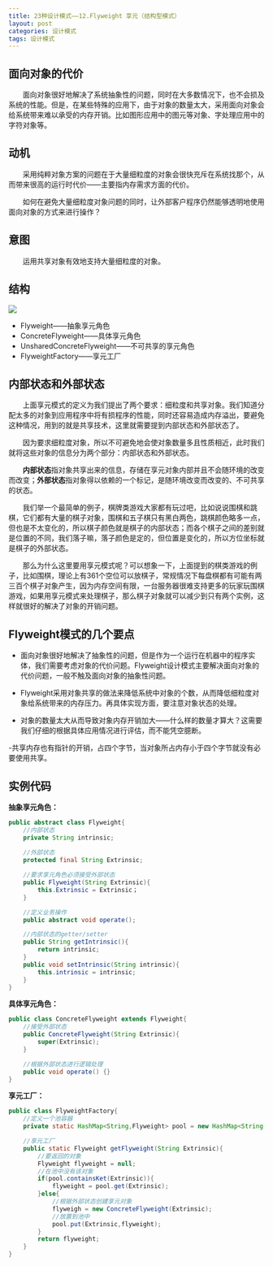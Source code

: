 ```yaml
---
title: 23种设计模式——12.Flyweight 享元（结构型模式）
layout: post
categories: 设计模式
tags: 设计模式
---
```

## 面向对象的代价

&emsp;&emsp;面向对象很好地解决了系统抽象性的问题，同时在大多数情况下，也不会损及系统的性能。但是，在某些特殊的应用下，由于对象的数量太大，采用面向对象会给系统带来难以承受的内存开销。比如图形应用中的图元等对象、字处理应用中的字符对象等。


## 动机

&emsp;&emsp;采用纯粹对象方案的问题在于大量细粒度的对象会很快充斥在系统找那个，从而带来很高的运行时代价——主要指内存需求方面的代价。

&emsp;&emsp;如何在避免大量细粒度对象问题的同时，让外部客户程序仍然能够透明地使用面向对象的方式来进行操作？

## 意图

&emsp;&emsp;运用共享对象有效地支持大量细粒度的对象。

## 结构

![](https://i.imgur.com/LhrU1yE.png)

- Flyweight——抽象享元角色
- ConcreteFlyweight——具体享元角色
- UnsharedConcreteFlyweight——不可共享的享元角色
- FlyweightFactory——享元工厂

## 内部状态和外部状态

　　上面享元模式的定义为我们提出了两个要求：细粒度和共享对象。我们知道分配太多的对象到应用程序中将有损程序的性能，同时还容易造成内存溢出，要避免这种情况，用到的就是共享技术，这里就需要提到内部状态和外部状态了。

　　因为要求细粒度对象，所以不可避免地会使对象数量多且性质相近，此时我们就将这些对象的信息分为两个部分：内部状态和外部状态。

　　**内部状态**指对象共享出来的信息，存储在享元对象内部并且不会随环境的改变而改变；**外部状态**指对象得以依赖的一个标记，是随环境改变而改变的、不可共享的状态。

　　我们举一个最简单的例子，棋牌类游戏大家都有玩过吧，比如说说围棋和跳棋，它们都有大量的棋子对象，围棋和五子棋只有黑白两色，跳棋颜色略多一点，但也是不太变化的，所以棋子颜色就是棋子的内部状态；而各个棋子之间的差别就是位置的不同，我们落子嘛，落子颜色是定的，但位置是变化的，所以方位坐标就是棋子的外部状态。

　　那么为什么这里要用享元模式呢？可以想象一下，上面提到的棋类游戏的例子，比如围棋，理论上有361个空位可以放棋子，常规情况下每盘棋都有可能有两三百个棋子对象产生，因为内存空间有限，一台服务器很难支持更多的玩家玩围棋游戏，如果用享元模式来处理棋子，那么棋子对象就可以减少到只有两个实例，这样就很好的解决了对象的开销问题。

## Flyweight模式的几个要点

- 面向对象很好地解决了抽象性的问题，但是作为一个运行在机器中的程序实体，我们需要考虑对象的代价问题。Flyweight设计模式主要解决面向对象的代价问题，一般不触及面向对象的抽象性问题。

- Flyweight采用对象共享的做法来降低系统中对象的个数，从而降低细粒度对象给系统带来的内存压力。再具体实现方面，要注意对象状态的处理。

- 对象的数量太大从而导致对象内存开销加大——什么样的数量才算大？这需要我们仔细的根据具体应用情况进行评估，而不能凭空臆断。

-共享内存也有指针的开销，占四个字节，当对象所占内存小于四个字节就没有必要使用共享。

## 实例代码

**抽象享元角色：**
```java
public abstract class Flyweight{
	//内部状态
	private String intrinsic;
	
	//外部状态
	protected final String Extrinsic;

	//要求享元角色必须接受外部状态
	public Flyweight(String Extrinsic){
		this.Extrinsic = Extrinsic；
	}

	//定义业务操作
	public abstract void operate();

	//内部状态的getter/setter
	public String getIntrinsic(){
		return intrinsic;
	}
	public void setIntrinsic(String intrinsic){
		this.intrinsic = intrinsic;
	}
}
```
**具体享元角色：**
```java
public class ConcreteFlyweight extends Flyweight{
	//接受外部状态
	public ConcreteFlyweight(String Extrinsic){
		super(Extrinsic);
	}

	//根据外部状态进行逻辑处理
	public void operate() {}
}
```
**享元工厂：**
```java
public class FlyweightFactory{
	//定义一个池容器
	private static HashMap<String,Flyweight> pool = new HashMap<String,Flyweight>();

	//享元工厂
	public static Flyweight getFlyweight(String Extrinsic){
		//要返回的对象
		Flyweight flyweight = null;
		//在池中没有该对象
		if(pool.containsKet(Extrinsic)){
			flyweight = pool.get(Extrinsic);
		}else{
			//根据外部状态创建享元对象
			flyweigh = new ConcreteFlyweight(Extrinsic);
			//放置到池中
			pool.put(Extrinsic,flyweight);
		}
		return flyweight;
	}
}
```